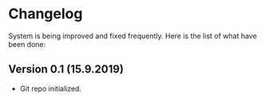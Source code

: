 # Changelog

System is being improved and fixed frequently. Here is the list of what have been done:

## Version 0.1 (15.9.2019)

* Git repo initialized. 